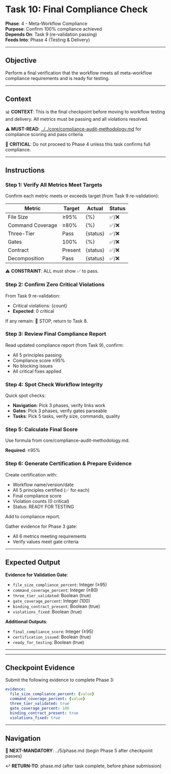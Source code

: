 # Task 10: Final Compliance Check

**Phase**: 4 - Meta-Workflow Compliance  
**Purpose**: Confirm 100% compliance achieved  
**Depends On**: Task 9 (re-validation passing)  
**Feeds Into**: Phase 4 (Testing & Delivery)

---

## Objective

Perform a final verification that the workflow meets all meta-workflow compliance requirements and is ready for testing.

---

## Context

📊 **CONTEXT**: This is the final checkpoint before moving to workflow testing and delivery. All metrics must be passing and all violations resolved.

⚠️ **MUST-READ**: [../../core/compliance-audit-methodology.md](../../core/compliance-audit-methodology.md) for compliance scoring and pass criteria

🚨 **CRITICAL**: Do not proceed to Phase 4 unless this task confirms full compliance.

---

## Instructions

### Step 1: Verify All Metrics Meet Targets

Confirm each metric meets or exceeds target (from Task 9 re-validation):

| Metric | Target | Actual | Status |
|--------|--------|--------|--------|
| File Size | ≥95% | {%} | ✅/❌ |
| Command Coverage | ≥80% | {%} | ✅/❌ |
| Three-Tier | Pass | {status} | ✅/❌ |
| Gates | 100% | {%} | ✅/❌ |
| Contract | Present | {status} | ✅/❌ |
| Decomposition | Pass | {status} | ✅/❌ |

⚠️ **CONSTRAINT**: ALL must show ✅ to pass.

### Step 2: Confirm Zero Critical Violations

From Task 9 re-validation:
- Critical violations: {count}
- **Expected**: 0 critical

If any remain: 🚨 STOP, return to Task 8.

### Step 3: Review Final Compliance Report

Read updated compliance report (from Task 9), confirm:
- All 5 principles passing
- Compliance score ≥95%
- No blocking issues
- All critical fixes applied

### Step 4: Spot Check Workflow Integrity

Quick spot checks:
- **Navigation**: Pick 3 phases, verify links work
- **Gates**: Pick 3 phases, verify gates parseable
- **Tasks**: Pick 5 tasks, verify size, commands, quality

### Step 5: Calculate Final Score

Use formula from core/compliance-audit-methodology.md.

**Required**: ≥95%

### Step 6: Generate Certification & Prepare Evidence

Create certification with:
- Workflow name/version/date
- All 5 principles certified (✅ for each)
- Final compliance score
- Violation counts (0 critical)
- Status: READY FOR TESTING

Add to compliance report.

Gather evidence for Phase 3 gate:
- All 6 metrics meeting requirements
- Verify values meet gate criteria

---

## Expected Output

**Evidence for Validation Gate**:
- `file_size_compliance_percent`: Integer (≥95)
- `command_coverage_percent`: Integer (≥80)
- `three_tier_validated`: Boolean (true)
- `gate_coverage_percent`: Integer (100)
- `binding_contract_present`: Boolean (true)
- `violations_fixed`: Boolean (true)

**Additional Outputs**:
- `final_compliance_score`: Integer (≥95)
- `certification_issued`: Boolean (true)
- `ready_for_testing`: Boolean (true)

---

---

## Checkpoint Evidence

Submit the following evidence to complete Phase 3:

```yaml
evidence:
  file_size_compliance_percent: {value}
  command_coverage_percent: {value}
  three_tier_validated: true
  gate_coverage_percent: 100
  binding_contract_present: true
  violations_fixed: true
```

---

## Navigation

🎯 **NEXT-MANDATORY**: ../5/phase.md (begin Phase 5 after checkpoint passes)

↩️ **RETURN-TO**: phase.md (after task complete, before phase submission)

